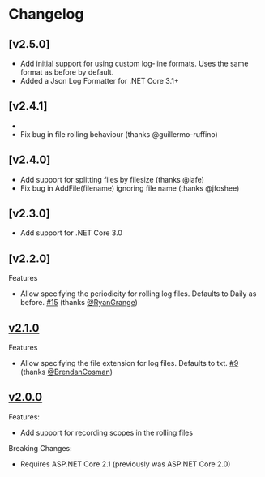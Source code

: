 # Changelog

## [v2.5.0]

* Add initial support for using custom log-line formats. Uses the same format as before by default. 
* Added a Json Log Formatter for .NET Core 3.1+

## [v2.4.1]
* 
* Fix bug in file rolling behaviour (thanks @guillermo-ruffino)

## [v2.4.0]

* Add support for splitting files by filesize (thanks @lafe)
* Fix bug in AddFile(filename) ignoring file name (thanks @jfoshee)

## [v2.3.0]

* Add support for .NET Core 3.0

## [v2.2.0]

Features

* Allow specifying the periodicity for rolling log files. Defaults to Daily as before. [#15](https://github.com/andrewlock/NetEscapades.Extensions.Logging/pull/15) (thanks [@RyanGrange](https://github.com/RyanGrange))

## [v2.1.0]

Features

* Allow specifying the file extension for log files. Defaults to txt. [#9](https://github.com/andrewlock/NetEscapades.Extensions.Logging/issues/9) (thanks [@BrendanCosman](https://github.com/BrendanCosman))

## [v2.0.0]

Features:

* Add support for recording scopes in the rolling files

Breaking Changes:

* Requires ASP.NET Core 2.1 (previously was ASP.NET Core 2.0)

[v2.0.0]: https://github.com/andrewlock/NetEscapades.AspNetCore.SecurityHeaders/compare/v1.1.0...2.0.0
[v2.1.0]: https://github.com/andrewlock/NetEscapades.AspNetCore.SecurityHeaders/compare/v2.0.0...2.1.0
